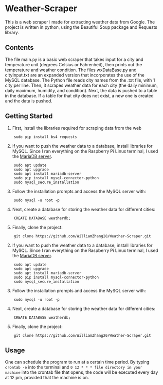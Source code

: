 # Weather-Scraper

This is a web scraper I made for extracting weather data from Google.
The project is written in python, using the Beautiful Soup package and Requests library.

## Contents

The file main.py is a basic web scraper that takes input for a city and temperature unit (degrees Celsius or Fahrenheit), then prints out the temperature and weather condition.
The files wxDataBase.py and cityInput.txt are an expanded version that incorporates the use of the MySQL database. The Python file reads city names from the .txt file, with 1 city per line. Then, it scrapes weather data for each city (the daily minimum, daily maximum, humidity, and condition). Next, the data is pushed to a table in the database. If a table for that city does not exist, a new one is created and the data is pushed.  

## Getting Started

1) First, install the libraries required for scraping data from the web

```
    sudo pip install bs4 requests
```

2) If you want to push the weather data to a database, install libraries for MySQL. Since I ran everything on the Raspberry Pi Linux terminal, I used the [MariaDB server](https://en.wikipedia.org/wiki/MariaDB).  

```
    sudo apt update
    sudo apt upgrade
    sudo apt install mariadb-server
    sudo pip install mysql-connector-python	
    sudo mysql_secure_installation
```

3) Follow the installation prompts and access the MySQL server with:

```   
    sudo mysql -u root -p
```

4) Next, create a database for storing the weather data for different cities:

```    
    CREATE DATABASE weatherdb; 
```

5) Finally, clone the project:

```    
    git clone https://github.com/WilliamZhang20/Weather-Scraper.git
```
 
2) If you want to push the weather data to a database, install libraries for MySQL. Since I ran everything on the Raspberry Pi Linux terminal, I used the [MariaDB server](https://en.wikipedia.org/wiki/MariaDB).  

```
    sudo apt update
    sudo apt upgrade
    sudo apt install mariadb-server
    sudo pip install mysql-connector-python
    sudo mysql_secure_installation
```

3) Follow the installation prompts and access the MySQL server with:

```    
    sudo mysql -u root -p
```

4) Next, create a database for storing the weather data for different cities:

```
    CREATE DATABASE weatherdb;
```

5) Finally, clone the project:

```   
    git clone https://github.com/WilliamZhang20/Weather-Scraper.git
```

## Usage    

One can schedule the program to run at a certain time period. 
By typing `crontab -e` into the terminal and `0 12 * * * file directory in your machine` into the crontab file that opens, the code will be executed every day at 12 pm, provided that the machine is on. 

